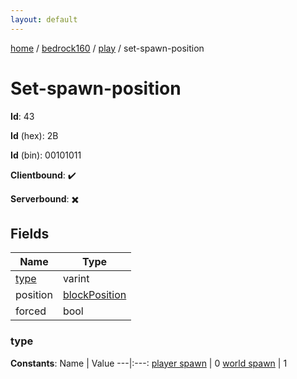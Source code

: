 ```yaml
---
layout: default
---
```


[home](/)  /  [bedrock160](/protocol/bedrock160)  /  [play](/protocol/bedrock160/play)  /  set-spawn-position

# Set-spawn-position

**Id**: 43

**Id** (hex): 2B

**Id** (bin): 00101011

**Clientbound**: ✔️

**Serverbound**: ✖️

## Fields

Name | Type
---|---
[type](#type) | varint
position | [blockPosition](/protocol/bedrock160/types/block-position)
forced | bool

### type

**Constants**:
Name | Value
---|:---:
[player spawn](type_player-spawn) | 0
[world spawn](type_world-spawn) | 1

